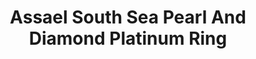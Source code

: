 ---
title: Assael South Sea Pearl And Diamond Platinum Ring
description: |
  Brilliant Round Diamonds are perfectly hand set around this show stopping South Sea Cultured Pearl.
specs: |
  South Sea Cultured Pearl Ring, 16.6 - 17.5mm, set in Platinum with Diamonds, 16 Round Diamonds, 3.08 ctw.
images:
  - /uploads/assael-south-sea-pearl-and-diamond-platinum-ring.jpg
_category:
order: 3
tags:
  - rings
---